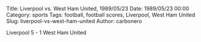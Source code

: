 Title: Liverpool vs. West Ham United, 1989/05/23
Date: 1989/05/23 00:00
Category: sports
Tags: football, football scores, Liverpool, West Ham United
Slug: liverpool-vs-west-ham-united
Author: carbonero


Liverpool 5 - 1 West Ham United
